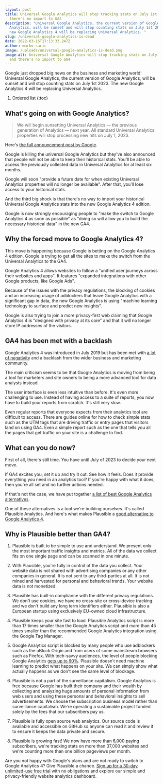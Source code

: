 ```yaml
---
layout: post
title: Universal Google Analytics will stop tracking stats on July 1st 2023 and
  there's no import to GA4
description: "Universal Google Analytics, the current version of Google
  Analytics, will be sunset and will stop counting stats on July 1st 2023. The
  new Google Analytics 4 will be replacing Universal Analytics. "
slug: /universal-google-analytics-is-dead
date: 2022-03-16T17:13:33.247Z
author: marko-saric
image: /uploads/universal-google-analytics-is-dead.png
image-alt: Universal Google Analytics will stop tracking stats on July 1st 2023
  and there's no import to GA4
---
```

Google just dropped big news on the business and marketing world! Universal Google Analytics, the current version of Google Analytics, will be sunset and will stop counting stats on July 1st 2023. The new Google Analytics 4 will be replacing Universal Analytics. 

1. Ordered list
{:toc}

## What's going on with Google Analytics?

> We will begin sunsetting Universal Analytics — the previous generation of Analytics — next year. All standard Universal Analytics properties will stop processing new hits on July 1, 2023.

Here's [the full announcement post by Google](https://blog.google/products/marketingplatform/analytics/prepare-for-future-with-google-analytics-4/).

Google is killing the universal Google Analytics but they've also announced that people will not be able to keep their historical stats. You'll be able to access the previously collected data in Universal Analytics for at least six months.

Google will soon "provide a future date for when existing Universal Analytics properties will no longer be available". After that, you'll lose access to your historical stats.

And the third big shock is that there's no way to import your historical Universal Google Analytics stats into the new Google Analytics 4 edition.

Google is now strongly encouraging people to "make the switch to Google Analytics 4 as soon as possible" as "doing so will allow you to build the necessary historical data" in the new GA4.

## Why the forced move to Google Analytics 4?

This move is happening because Google is betting on the Google Analytics 4 edition. Google is trying to get all the sites to make the switch from the Universal Analytics to the GA4.

Google Analytics 4 allows websites to follow a "unified user journeys across their websites and apps". It features "expanded integrations with other Google products, like Google Ads". 

Because of the issues with the privacy regulations, the blocking of cookies and an increasing usage of adblockers that leave Google Analytics with a significant gap in data, the new Google Analytics is using "machine learning technology to surface and predict new insights".

Google is also trying to join a more privacy-first web claiming that Google Analytics 4 is "designed with privacy at its core" and that it will no longer store IP addresses of the visitors.

## GA4 has been met with a backlash

Google Analytics 4 was introduced in July 2019 but has been met with [a lot of negativity](https://www.searchenginejournal.com/google-analytics-4-backlash/411392/) and a backlash from the wider business and marketing community. 

The main criticism seems to be that Google Analytics is moving from being a tool for marketers and site owners to being a more advanced tool for data analysts instead.  

The user interface is even less intuitive than before. It's even more challenging to use. Instead of having access to a suite of reports, you now have to build your reports from scratch. It's still very slow.

Even regular reports that everyone expects from their analytics tool are difficult to access. There are guides online for how to check simple stats such as the UTM tags that are driving traffic or entry pages that visitors land on using GA4. Even a simple report such as the one that tells you all the pages that get traffic on your site is a challenge to find.

## What can you do now?

First of all, there's still time. You have until July of 2023 to decide your next move.

If GA4 excites you, set it up and try it out. See how it feels. Does it provide everything you need in an analytics tool? If you're happy with what it does, then you're all set and no further actions needed. 

If that's not the case, we have put together [a list of best Google Analytics alternatives](https://plausible.io/blog/google-analytics-alternatives). 

One of these alternatives is a tool we're building ourselves. It's called Plausible Analytics. And here's what makes Plausible a [good alternative to Google Analytics 4](https://plausible.io/vs-google-analytics).

## Why is Plausible better than GA4?

1. Plausible is built to be simple to use and understand. We present only the most important traffic insights and metrics. All of the data we collect fits on one single page and can be scanned in one minute.

2. With Plausible, you're fully in control of the data you collect. Your website data is not shared with advertising companies or any other companies in general. It is not sent to any third-parties at all. It is not mined and harvested for personal and behavioral trends. Your website data is not monetized.

3. Plausible has built-in compliance with the different privacy regulations. We don't use cookies, we have no cross-site or cross-device tracking and we don't build any long term identifiers either. Plausible is also a European startup using exclusively EU-owned cloud infrastructure. 

4. Plausible keeps your site fast to load. Plausible Analytics script is more than 17 times smaller than the Google Analytics script and more than 45 times smaller than the recommended Google Analytics integration using the Google Tag Manager. 

5. Google Analytics script is blocked by many people who use adblockers such as the uBlock Origin and from users of some mainstream browsers such as Firefox. With tech-savvy audiences, the level of people blocking Google Analytics [gets up to 60%](https://plausible.io/blog/google-analytics-adblockers-missing-data). Plausible doesn't need machine learning to predict what happens on your site. We can simply show what actually happens as we don't see the same level of blockage. 

6. Plausible is not a part of the surveillance capitalism. Google Analytics is free because Google has built their company and their wealth by collecting and analyzing huge amounts of personal information from web users and using these personal and behavioral insights to sell advertisements. We choose the subscription business model rather than surveillance capitalism. We're operating a sustainable project funded solely by the fees that our subscribers pay us.

7. Plausible is fully open source web analytics. Our source code is available and accessible on GitHub so anyone can read it and review it to ensure it keeps the data private and secure.

8. Plausible is growing fast! We now have more than 6,000 paying subscribers, we're tracking stats on more than 37,000 websites and we're counting more than one billion pageviews per month.
 
Are you not happy with Google's plans and are not ready to switch to Google Analytics 4? Give Plausible a chance. [Sign up for a 30-day unlimited-use free trial](https://plausible.io/register) with no obligations and explore our simple and privacy-friendly website analytics dashboard.